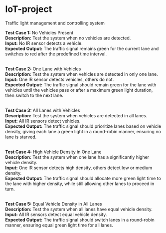 # IoT-project
Traffic light management and controlling system

<b>Test Case 1:</b> No Vehicles Present <br>
<b>Description:</b> Test the system when no vehicles are detected. <br>
<b>Input:</b> No IR sensor detects a vehicle. <br>
<b>Expected Output:</b> The traffic signal remains green for the current lane and switches to red after the predefined time interval.
<br><br>

<b>Test Case 2:</b> One Lane with Vehicles<br>
<b>Description:</b> Test the system when vehicles are detected in only one lane.<br>
<b>Input:</b> One IR sensor detects vehicles, others do not.<br>
<b>Expected Output:</b> The traffic signal should remain green for the lane with vehicles until the vehicles pass or after a maximum green light duration, then switch to the next lane.<br>
<br>

<b>Test Case 3:</b> All Lanes with Vehicles<br>
<b>Description:</b> Test the system when vehicles are detected in all lanes.<br>
<b>Input:</b> All IR sensors detect vehicles.<br>
<b>Expected Output:</b> The traffic signal should prioritize lanes based on vehicle density, giving each lane a green light in a round-robin manner, ensuring no lane is starved.<br>
<br>

<b>Test Case 4:</b> High Vehicle Density in One Lane<br>
<b>Description:</b> Test the system when one lane has a significantly higher vehicle density.<br>
<b>Input:</b> One IR sensor detects high density, others detect low or medium density.<br>
<b>Expected Output:</b> The traffic signal should allocate more green light time to the lane with higher density, while still allowing other lanes to proceed in turn.<br>
<br>

<b>Test Case 5:</b> Equal Vehicle Density in All Lanes<br>
<b>Description:</b> Test the system when all lanes have equal vehicle density.<br>
<b>Input:</b> All IR sensors detect equal vehicle density.<br>
<b>Expected Output:</b> The traffic signal should switch lanes in a round-robin manner, ensuring equal green light time for all lanes.

